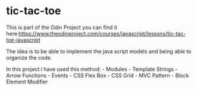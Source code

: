 # tic-tac-toe
This is part of the Odin Project you can find it here:https://www.theodinproject.com/courses/javascript/lessons/tic-tac-toe-javascript

The idea is to be able to implement the java script models and being able to organize the code.

In this project i have used this method:
    - Modules
    - Template Strings
    - Arrow Functions
    - Events
    - CSS Flex Box
    - CSS Grid
    - MVC Pattern
    - Block Element Modifier